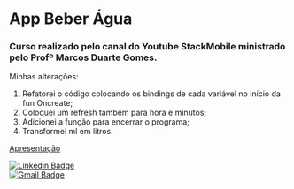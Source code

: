 # App Beber Água

### Curso realizado pelo canal do Youtube StackMobile  ministrado pelo Profº Marcos Duarte Gomes.

Minhas alterações:

1. Refatorei o código colocando os bindings de cada variável no início da fun Oncreate;
2. Coloquei um refresh também para hora e minutos;
3. Adicionei a função para encerrar o programa;
4. Transformei ml em litros.



[Apresentação](https://youtu.be/SpRUBmG1AJc)



[![Linkedin Badge](https://img.shields.io/badge/-Diego_Morais-blue?style=flat-square&logo=Linkedin&logoColor=white&link=https://www.linkedin.com/in/diego-morais-9666a61a9)](https://www.linkedin.com/in/diego-morais-9666a61a9)  
 [![Gmail Badge](https://img.shields.io/badge/-diegoalrais@gmail.com-c14438?style=flat-square&logo=Gmail&logoColor=white&link=mailto:diegoalrais@gmail.com)](mailto:diegoalrais@gmail.com)

